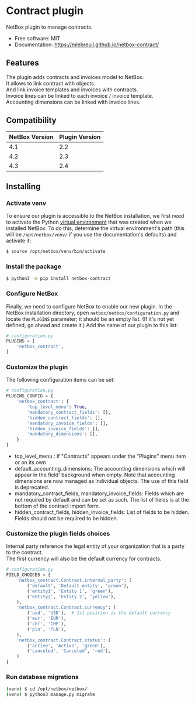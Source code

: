 # Contract plugin

NetBox plugin to manage contracts.


* Free software: MIT
* Documentation: https://mlebreuil.github.io/netbox-contract/

## Features

The plugin adds contracts and invoices model to NetBox.  
It allows to link contract with objects.  
And link invoice templates and invoices with contracts.  
Invoice lines can be linked to each invoice / invoice template.  
Accounting dimensions can be linked with invoice lines.  

## Compatibility

| NetBox Version | Plugin Version |
|----------------|----------------|
|     4.1        |      2.2       |
|     4.2        |      2.3       |
|     4.3        |      2.4       |

## Installing

### Activate venv
To ensure our plugin is accessible to the NetBox installation, we first need to activate the Python [virtual environment](https://docs.python.org/3/library/venv.html) that was created when we installed NetBox. To do this, determine the virtual environment's path (this will be `/opt/netbox/venv/` if you use the documentation's defaults) and activate it:

```bash
$ source /opt/netbox/venv/bin/activate
```

### Install the package 

```bash
$ python3 -m pip install netbox-contract
```

### Configure NetBox

Finally, we need to configure NetBox to enable our new plugin. In the NetBox installation directory, open `netbox/netbox/configuration.py` and locate the `PLUGINS` parameter; it should be an empty list. (If it's not yet defined, go ahead and create it.) Add the name of our plugin to this list:

```python
# configuration.py
PLUGINS = [
    'netbox_contract',
]
```

### Customize the plugin

The following configuration items can be set:

```python
# configuration.py
PLUGINS_CONFIG = {
    'netbox_contract': {
        'top_level_menu': True,
        'mandatory_contract_fields': [],
        'hidden_contract_fields': [],
        'mandatory_invoice_fields': [],
        'hidden_invoice_fields': [],
        'mandatory_dimensions': [],
    }
}

```

* top_level_menu : If "Contracts" appears under the "Plugins" menu item or on its own
* default_accounting_dimensions: The accounting dimensions which will appear in the field' background when empty. Note that accounting dimensions are now managed as individual objects. The use of this field is deprecated.  
* mandatory_contract_fields, mandatory_invoice_fields: Fields which are not required by default and can be set as such. The list of fields is at the bottom of the contract import form.
* hidden_contract_fields, hidden_invoice_fields: List of fields to be hidden. Fields should not be required to be hidden.

### Customize the plugin fields choices

Internal party reference the legal entity of your organization that is a party to the contract.  
The first currency will also be the default currency for contracts.  

```python
# configuration.py
FIELD_CHOICES = {
    'netbox_contract.Contract.internal_party': (
        ('default', 'Default entity', 'green'),
        ('entity1', 'Entity 1', 'green'),
        ('entity2', 'Entity 2', 'yellow'),
    ),
    'netbox_contract.Contract.currency': (
        ('usd', 'USD'),  # 1st position is the default currency
        ('eur', 'EUR'),
        ('chf', 'CHF'),
        ('pln', 'PLN'),
    ),
    'netbox_contract.Contract.status': (
        ('active', 'Active', 'green'),
        ('canceled', 'Canceled', 'red'),
    )
}

```

### Run database migrations

```bash
(venv) $ cd /opt/netbox/netbox/
(venv) $ python3 manage.py migrate
```
